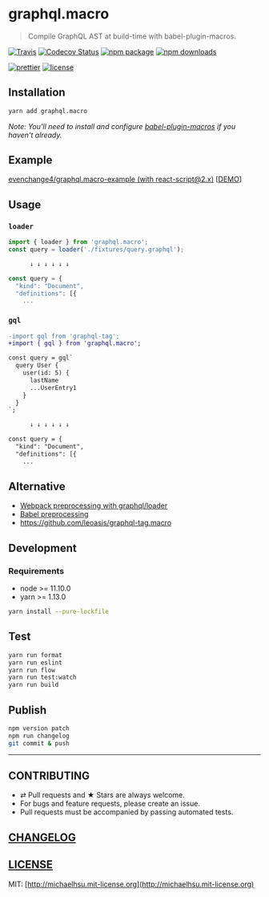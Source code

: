 # graphql.macro

> Compile GraphQL AST at build-time with babel-plugin-macros.

[![Travis][build-badge]][build]
[![Codecov Status][codecov-badge]][codecov]
[![npm package][npm-badge]][npm]
[![npm downloads][npm-downloads]][npm]

[![prettier][prettier-badge]][prettier]
[![license][license-badge]][license]

## Installation

```sh
yarn add graphql.macro
```

_Note: You'll need to install and configure [babel-plugin-macros](https://github.com/kentcdodds/babel-plugin-macros) if you haven't already._

## Example

[evenchange4/graphql.macro-example (with react-script@2.x)](https://github.com/evenchange4/graphql.macro-example) [[DEMO](https://graphqlmacro.netlify.com/)]

## Usage

### `loader`

```js
import { loader } from 'graphql.macro';
const query = loader('./fixtures/query.graphql');

      ↓ ↓ ↓ ↓ ↓ ↓

const query = {
  "kind": "Document",
  "definitions": [{
    ...
```

### `gql`

```diff
-import gql from 'graphql-tag';
+import { gql } from 'graphql.macro';

const query = gql`
  query User {
    user(id: 5) {
      lastName
      ...UserEntry1
    }
  }
`;

      ↓ ↓ ↓ ↓ ↓ ↓

const query = {
  "kind": "Document",
  "definitions": [{
    ...
```

## Alternative

- [Webpack preprocessing with graphql/loader](https://github.com/apollographql/graphql#webpack-preprocessing-with-graphqlloader)
- [Babel preprocessing](https://github.com/apollographql/graphql#babel-preprocessing)
- https://github.com/leoasis/graphql-tag.macro

## Development

### Requirements

- node >= 11.10.0
- yarn >= 1.13.0

```sh
yarn install --pure-lockfile
```

## Test

```sh
yarn run format
yarn run eslint
yarn run flow
yarn run test:watch
yarn run build
```

## Publish

```bash
npm version patch
npm run changelog
git commit & push
```

---

## CONTRIBUTING

- ⇄ Pull requests and ★ Stars are always welcome.
- For bugs and feature requests, please create an issue.
- Pull requests must be accompanied by passing automated tests.

## [CHANGELOG](CHANGELOG.md)

## [LICENSE](LICENSE)

MIT: [http://michaelhsu.mit-license.org](http://michaelhsu.mit-license.org)

[build-badge]: https://img.shields.io/travis/evenchange4/graphql.macro/master.svg?style=flat-square
[build]: https://travis-ci.org/evenchange4/graphql.macro
[npm-badge]: https://img.shields.io/npm/v/graphql.macro.svg?style=flat-square
[npm]: https://www.npmjs.org/package/graphql.macro
[codecov-badge]: https://img.shields.io/codecov/c/github/evenchange4/graphql.macro.svg?style=flat-square
[codecov]: https://codecov.io/github/evenchange4/graphql.macro?branch=master
[npm-downloads]: https://img.shields.io/npm/dt/graphql.macro.svg?style=flat-square
[license-badge]: https://img.shields.io/npm/l/graphql.macro.svg?style=flat-square
[license]: http://michaelhsu.mit-license.org/
[prettier-badge]: https://img.shields.io/badge/styled_with-prettier-ff69b4.svg?style=flat-square
[prettier]: https://github.com/prettier/prettier

